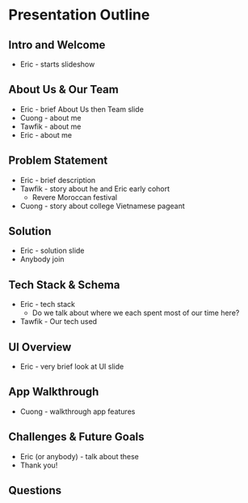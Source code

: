 # Presentation Outline

## Intro and Welcome
* Eric - starts slideshow


## About Us & Our Team
* Eric - brief About Us then Team slide
* Cuong - about me
* Tawfik - about me
* Eric - about me

## Problem Statement
* Eric - brief description
* Tawfik - story about he and Eric early cohort
    - Revere Moroccan festival 
* Cuong - story about college Vietnamese pageant

## Solution
* Eric - solution slide
* Anybody join

## Tech Stack & Schema
* Eric - tech stack
    - Do we talk about where we each spent most of our time here?
* Tawfik - Our tech used

## UI Overview
* Eric - very brief look at UI slide

## App Walkthrough
* Cuong - walkthrough app features

## Challenges & Future Goals
* Eric (or anybody) - talk about these
* Thank you!

## Questions